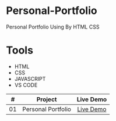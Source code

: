 # Personal-Portfolio
Personal Portfolio Using By HTML CSS 

# Tools
- HTML
- CSS 
- JAVASCRIPT
- VS CODE

|  #  |                                                           Project                                                           |                                           Live Demo                                           |
| :-: | :-------------------------------------------------------------------------------------------------------------------------: | :-------------------------------------------------------------------------------------------: |
| 01  |    Personal Portfolio      |  [Live Demo](https://iariful.github.io/Personal-Portfolio/)


